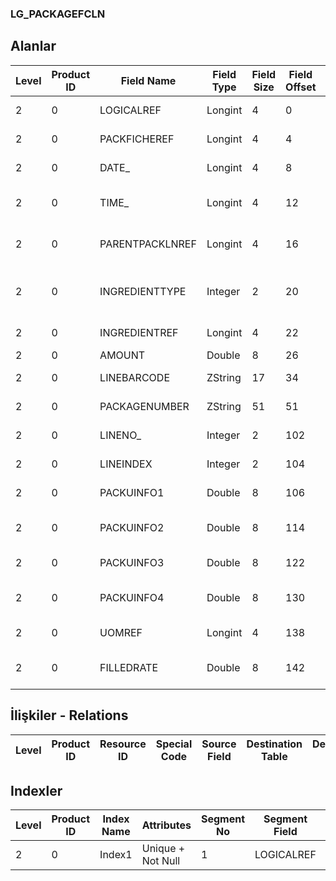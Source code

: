 ### LG_PACKAGEFCLN

## Alanlar

**Level**|**Product ID**|**Field Name**|**Field Type**|**Field Size**|**Field Offset**|**Türkçe Açıklama**|**Expression**
-----|-----|-----|-----|-----|-----|-----|-----
2|0|LOGICALREF|Longint|4|0|Logical Reference|Logical Reference
2|0|PACKFICHEREF|Longint|4|4|Paket fişi log. Ref.|PACKAGEFICHE LOGICALREF
2|0|DATE_|Longint|4|8|Paket fişi satır türü|Packet Voucher Line Type
2|0|TIME_|Longint|4|12|Paket fişi satırı (zaman)|Packet Voucher Line Time
2|0|PARENTPACKLNREF|Longint|4|16|Paket fişi satırı log. Ref.|PACKAGEFCLN LOGICALREF
2|0|INGREDIENTTYPE|Integer|2|20|Paket fiş içerik tipi (1. paket 2. malzeme)|Packet Voucher Content Type (1. Packet 2. Material)
2|0|INGREDIENTREF|Longint|4|22|Malzemeler Log. Ref.|ITEMS LOGICALREF
2|0|AMOUNT|Double|8|26|Tutar|Amount
2|0|LINEBARCODE|ZString|17|34|Paket barkodu|Packet Barcode
2|0|PACKAGENUMBER|ZString|51|51|Paket numarası|Packet Number
2|0|LINENO_|Integer|2|102|Satır Numarası|Line Number
2|0|LINEINDEX|Integer|2|104|Paket seviyesi|Packet Level
2|0|PACKUINFO1|Double|8|106|Net Ağırlık (Paket)|Net Weight (Packet)
2|0|PACKUINFO2|Double|8|114|Bürüt Ağırlık (Paket)|Gross Weight (Packet)
2|0|PACKUINFO3|Double|8|122|Net Hacim (Paket)|Net Volume (Packet)
2|0|PACKUINFO4|Double|8|130|Bürüt Hacim (Paket)|Gross Volume (Packet)
2|0|UOMREF|Longint|4|138|Birim seti log. Ref.|UNITSETL LOGICALREF
2|0|FILLEDRATE|Double|8|142|Paket Doluluk Oranı|Filled Rate (Packet)

## İlişkiler - Relations

**Level**|**Product ID**|**Resource ID**|**Special Code**|**Source Field**|**Destination Table**|**Destination Field**|**Relation Type**|**Extra Condition**
-----|-----|-----|-----|-----|-----|-----|-----|-----

## Indexler

**Level**|**Product ID**|**Index Name**|**Attributes**|**Segment No**|**Segment Field**|**Sense**
-----|-----|-----|-----|-----|-----|-----
2|0|Index1|Unique + Not Null|1|LOGICALREF|Ascending
